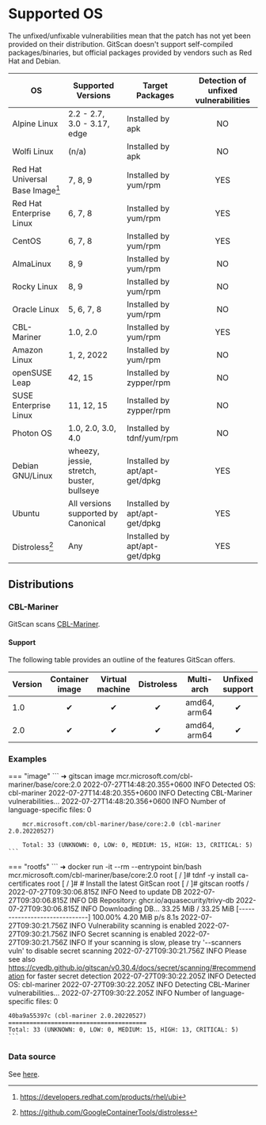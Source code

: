 # Supported OS

The unfixed/unfixable vulnerabilities mean that the patch has not yet been provided on their distribution. GitScan doesn't support self-compiled packages/binaries, but official packages provided by vendors such as Red Hat and Debian.

| OS                               | Supported Versions                        | Target Packages               | Detection of unfixed vulnerabilities |
|----------------------------------|-------------------------------------------|-------------------------------|:------------------------------------:|
| Alpine Linux                     | 2.2 - 2.7, 3.0 - 3.17, edge               | Installed by apk              |                  NO                  |
| Wolfi Linux                      | (n/a)                                     | Installed by apk              |                  NO                  |
| Red Hat Universal Base Image[^1] | 7, 8, 9                                   | Installed by yum/rpm          |                 YES                  |
| Red Hat Enterprise Linux         | 6, 7, 8                                   | Installed by yum/rpm          |                 YES                  |
| CentOS                           | 6, 7, 8                                   | Installed by yum/rpm          |                 YES                  |
| AlmaLinux                        | 8, 9                                      | Installed by yum/rpm          |                  NO                  |
| Rocky Linux                      | 8, 9                                      | Installed by yum/rpm          |                  NO                  |
| Oracle Linux                     | 5, 6, 7, 8                                | Installed by yum/rpm          |                  NO                  |
| CBL-Mariner                      | 1.0, 2.0                                  | Installed by yum/rpm          |                 YES                  |
| Amazon Linux                     | 1, 2, 2022                                | Installed by yum/rpm          |                  NO                  |
| openSUSE Leap                    | 42, 15                                    | Installed by zypper/rpm       |                  NO                  |
| SUSE Enterprise Linux            | 11, 12, 15                                | Installed by zypper/rpm       |                  NO                  |
| Photon OS                        | 1.0, 2.0, 3.0, 4.0                        | Installed by tdnf/yum/rpm     |                  NO                  |
| Debian GNU/Linux                 | wheezy, jessie, stretch, buster, bullseye | Installed by apt/apt-get/dpkg |                 YES                  |
| Ubuntu                           | All versions supported by Canonical       | Installed by apt/apt-get/dpkg |                 YES                  |
| Distroless[^2]                   | Any                                       | Installed by apt/apt-get/dpkg |                 YES                  |

## Distributions
### CBL-Mariner
GitScan scans [CBL-Mariner][mariner].

#### Support
The following table provides an outline of the features GitScan offers.

| Version | Container image | Virtual machine | Distroless |  Multi-arch  | Unfixed support |
|---------|:---------------:|:---------------:|:----------:|:------------:|:---------------:|
| 1.0     |        ✔        |        ✔        |      ✔     | amd64, arm64 |        ✔        |
| 2.0     |        ✔        |        ✔        |      ✔     | amd64, arm64 |        ✔        |

### Examples

=== "image"
    ```
    ➜ gitscan image mcr.microsoft.com/cbl-mariner/base/core:2.0
    2022-07-27T14:48:20.355+0600	INFO	Detected OS: cbl-mariner
    2022-07-27T14:48:20.355+0600	INFO	Detecting CBL-Mariner vulnerabilities...
    2022-07-27T14:48:20.356+0600	INFO	Number of language-specific files: 0
    
        mcr.microsoft.com/cbl-mariner/base/core:2.0 (cbl-mariner 2.0.20220527)
        
        Total: 33 (UNKNOWN: 0, LOW: 0, MEDIUM: 15, HIGH: 13, CRITICAL: 5)
    ```

=== "rootfs"
    ```
    ➜ docker run  -it --rm --entrypoint bin/bash mcr.microsoft.com/cbl-mariner/base/core:2.0
    root [ / ]# tdnf -y install ca-certificates
    root [ / ]# # Install the latest GitScan
    root [ / ]# gitscan rootfs /
    2022-07-27T09:30:06.815Z	INFO	Need to update DB
    2022-07-27T09:30:06.815Z	INFO	DB Repository: ghcr.io/aquasecurity/trivy-db
    2022-07-27T09:30:06.815Z	INFO	Downloading DB...
    33.25 MiB / 33.25 MiB [------------------------------] 100.00% 4.20 MiB p/s 8.1s
    2022-07-27T09:30:21.756Z	INFO	Vulnerability scanning is enabled
    2022-07-27T09:30:21.756Z	INFO	Secret scanning is enabled
    2022-07-27T09:30:21.756Z	INFO	If your scanning is slow, please try '--scanners vuln' to disable secret scanning
    2022-07-27T09:30:21.756Z	INFO	Please see also https://cvedb.github.io/gitscan/v0.30.4/docs/secret/scanning/#recommendation for faster secret detection
    2022-07-27T09:30:22.205Z	INFO	Detected OS: cbl-mariner
    2022-07-27T09:30:22.205Z	INFO	Detecting CBL-Mariner vulnerabilities...
    2022-07-27T09:30:22.205Z	INFO	Number of language-specific files: 0
    
    40ba9a55397c (cbl-mariner 2.0.20220527)
    =======================================
    Total: 33 (UNKNOWN: 0, LOW: 0, MEDIUM: 15, HIGH: 13, CRITICAL: 5)
    ```

[^1]: https://developers.redhat.com/products/rhel/ubi
[^2]: https://github.com/GoogleContainerTools/distroless

### Data source
See [here][source].

[mariner]: https://github.com/microsoft/CBL-Mariner
[source]: data-source.md
